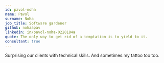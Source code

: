 ```yaml
---
id: pavol-noha
name: Pavol
surname: Noha
job_title: Software gardener
github: nohaapav
linkedin: in/pavol-noha-0220184a
quote: The only way to get rid of a temptation is to yield to it.
consultant: true
---
```


Surprising our clients with technical skills. And sometimes my tattoo too too.
